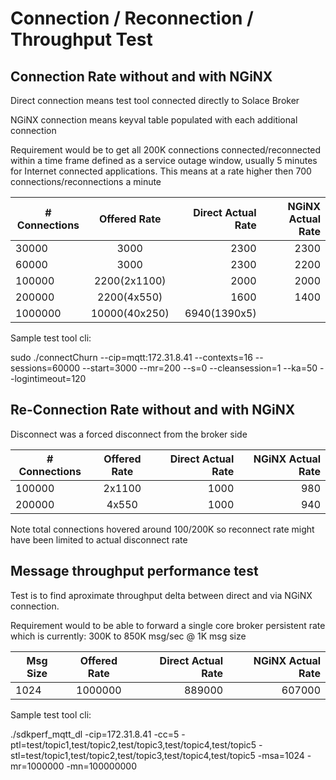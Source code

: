 # Connection / Reconnection / Throughput Test

## Connection Rate without and with NGiNX

Direct connection means test tool connected directly to Solace Broker

NGiNX connection means keyval table populated with each additional connection

Requirement would be to get all 200K connections connected/reconnected within a time frame defined as a service outage window, usually 5 minutes for Internet connected applications.  This means at a rate higher then 700 connections/reconnections a minute

| # Connections | Offered Rate | Direct Actual Rate | NGiNX Actual Rate |
| ------------- |:-------------:| -----:| ----:|
| 30000 | 3000 | 2300 | 2300 |
| 60000 | 3000 | 2300 | 2200 |
| 100000 | 2200(2x1100) | 2000 | 2000 |
| 200000 | 2200(4x550) | 1600 | 1400 |
| 1000000 | 10000(40x250) | 6940(1390x5) | |
Sample test tool cli: 

sudo ./connectChurn --cip=mqtt:172.31.8.41 --contexts=16 --sessions=60000 --start=3000 --mr=200 --s=0 --cleansession=1 --ka=50 --logintimeout=120

## Re-Connection Rate without and with NGiNX

Disconnect was a forced disconnect from the broker side

| # Connections | Offered Rate | Direct Actual Rate  | NGiNX Actual Rate |
| ------------- |:-------------:| -----:| ----:|
| 100000 | 2x1100 | 1000 | 980 |
| 200000 | 4x550 | 1000 | 940 |

Note total connections hovered around 100/200K so reconnect rate might have been limited to actual disconnect rate

## Message throughput performance test

Test is to find aproximate throughput delta between direct and via NGiNX connection. 

Requirement would to be able to forward a single core broker persistent rate which is currently: 300K to 850K msg/sec @ 1K msg size

| Msg Size | Offered Rate | Direct Actual Rate  | NGiNX Actual Rate |
| ------------- |:-------------:| -----:| ----:|
| 1024 | 1000000 |  889000 | 607000 |

Sample test tool cli:

./sdkperf_mqtt_dl -cip=172.31.8.41 -cc=5 -ptl=test/topic1,test/topic2,test/topic3,test/topic4,test/topic5  -stl=test/topic1,test/topic2,test/topic3,test/topic4,test/topic5 -msa=1024 -mr=1000000 -mn=100000000
